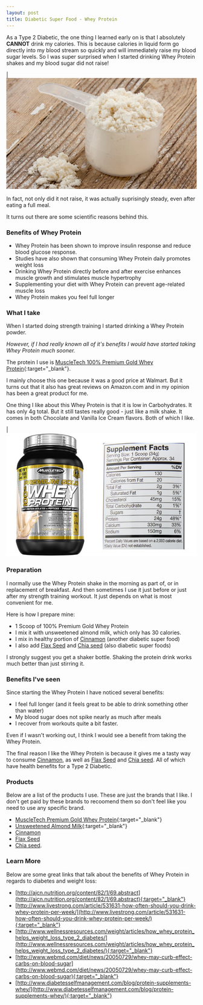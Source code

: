 ```yaml
---
layout: post
title: Diabetic Super Food - Whey Protein
---
```


As a Type 2 Diabetic, the one thing I learned early on is that I absolutely **CANNOT** drink my calories.  This is 
because calories in liquid form go directly into my blood stream so quickly and will immediately raise my blood 
sugar levels. So I was super surprised when I started drinking Whey Protein shakes and my blood sugar did not raise! 

|![Whey Protein Powder](/images/whey.png)

In fact, not only did it not raise, it was actually suprisingly steady, even after eating a full meal.

It turns out there are some scientific reasons behind this.

### Benefits of Whey Protein

- Whey Protein has been shown to improve insulin response and reduce blood glucose response.
- Studies have also shown that consuming Whey Protein daily promotes weight loss
- Drinking Whey Protein directly before and after exercise enhances muscle growth and stimulates muscle hypertrophy
- Supplementing your diet with Whey Protein can prevent age-related muscle loss  
- Whey Protein makes you feel full longer

### What I take

When I started doing strength training I started drinking a Whey Protein powder.  

*However, if I had really known all of it's benefits I would have started taking Whey Protein much sooner.* 

The protein I use is [MuscleTech 100% Premium Gold Whey Protein](http://www.amazon.com/gp/product/B00MA28CJM){:target="_blank"}.  

I mainly choose this one because it was a good price at Walmart.  But it turns out that it also has great reviews on 
Amazon.com and in my opinion has been a great product for me.

One thing I like about this Whey Protein is that it is low in Carbohydrates.  It has only 4g total.  But it still tastes really 
good - just like a milk shake.  It comes in both Chocolate and Vanilla Ice Cream flavors.  Both of which I like.

|![MuscleTech Whey Protein](/images/whey_01.png)

### Preparation

I normally use the Whey Protein shake in the morning as part of, or in replacement of breakfast. And then sometimes I use it just before 
or just after my strength training workout.  It just depends on what is most convenient for me.

Here is how I prepare mine:

- 1 Scoop of 100% Premium Gold Whey Protein
- I mix it with unsweetened almond milk, which only has 30 calories. 
- I mix in healthy portion of [Cinnamon](/Diabetic-Super-Food-Cinnamon/) (another diabetic super food)
- I also add [Flax Seed](/Diabetic-Super-Food-Flax-Seed/) and [Chia seed](/Diabetic-Super-Food-Chia-Seed/) (also diabetic super foods)

I strongly suggest you get a shaker bottle.  Shaking the protein drink works much better than just stirring it.

### Benefits I've seen

Since starting the Whey Protein I have noticed several benefits:

- I feel full longer (and it feels great to be able to drink something other than water)
- My blood sugar does not spike nearly as much after meals
- I recover from workouts quite a bit faster.  

Even if I wasn't working out, I think I would see a benefit from taking the Whey Protein.  

The final reason I like the Whey Protein is because it gives me a tasty way to consume [Cinnamon](/Diabetic-Super-Food-Cinnamon/), 
as well as [Flax Seed](/Diabetic-Super-Food-Flax-Seed/) and [Chia seed](/Diabetic-Super-Food-Chia-Seed/).  All of which have health
benefits for a Type 2 Diabetic.

### Products

Below are a list of the products I use.  These are just the brands that I like.  I don't get paid by these brands to recoomend them
so don't feel like you need to use any specific brand. 

- [MuscleTech Premium Gold Whey Protein](http://www.amazon.com/gp/product/B00MA28CJM){:target="_blank"}
- [Unsweetened Almond Milk](http://www.amazon.com/gp/product/B005JU9H3W){:target="_blank"}
- [Cinnamon](/Diabetic-Super-Food-Cinnamon/)
- [Flax Seed](/Diabetic-Super-Food-Flax-Seed/)
- [Chia seed](/Diabetic-Super-Food-Chia-Seed/).

### Learn More

Below are some great links that talk about the benefits of Whey Protein in regards to diabetes and weight loss:

- [http://ajcn.nutrition.org/content/82/1/69.abstract](http://ajcn.nutrition.org/content/82/1/69.abstract){:target="_blank"}
- [http://www.livestrong.com/article/531631-how-often-should-you-drink-whey-protein-per-week/](http://www.livestrong.com/article/531631-how-often-should-you-drink-whey-protein-per-week/){:target="_blank"}
- [http://www.wellnessresources.com/weight/articles/how_whey_protein_helps_weight_loss_type_2_diabetes/](http://www.wellnessresources.com/weight/articles/how_whey_protein_helps_weight_loss_type_2_diabetes/){:target="_blank"}
- [http://www.webmd.com/diet/news/20050729/whey-may-curb-effect-carbs-on-blood-sugar](http://www.webmd.com/diet/news/20050729/whey-may-curb-effect-carbs-on-blood-sugar){:target="_blank"}
- [http://www.diabetesselfmanagement.com/blog/protein-supplements-whey/](http://www.diabetesselfmanagement.com/blog/protein-supplements-whey/){:target="_blank"}

